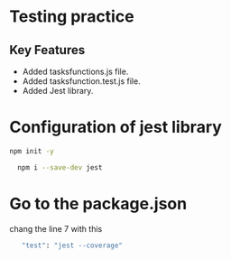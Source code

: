 # Testing practice
  <h2>Key Features</h2> <a name="key-features"></a>

 - Added tasksfunctions.js file.
 - Added tasksfunction.test.js file.
 - Added Jest library.


 # Configuration of jest library
  ```sh
  npm init -y
```

```sh
  npm i --save-dev jest
```
# Go to the package.json 
chang the line 7 with this

```sh
   "test": "jest --coverage"
```